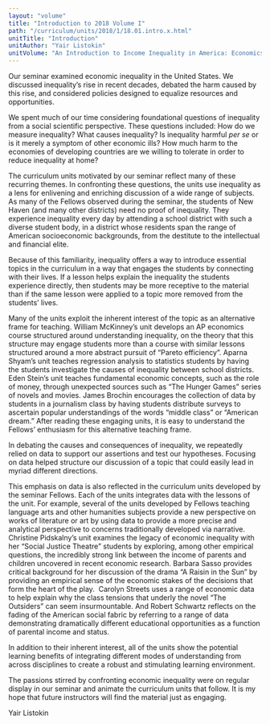 ```yaml
---
layout: "volume"
title: "Introduction to 2018 Volume I"
path: "/curriculum/units/2018/1/18.01.intro.x.html"
unitTitle: "Introduction"
unitAuthor: "Yair Listokin"
unitVolume: "An Introduction to Income Inequality in America: Economics, History, Law"
---
```

<main>
<p>
Our seminar examined economic inequality in the United States. We discussed inequality’s rise in recent decades, debated the harm caused by this rise, and considered policies designed to equalize resources and opportunities.
</p>
<p>
We spent much of our time considering foundational questions of inequality from a social scientific perspective. These questions included: How do we measure inequality? What causes inequality? Is inequality harmful
<em>
per se
</em>
or is it merely a symptom of other economic ills? How much harm to the economies of developing countries are we willing to tolerate in order to reduce inequality at home?
</p>
<p>
The curriculum units motivated by our seminar reflect many of these recurring themes. In confronting these questions, the units use inequality as a lens for enlivening and enriching discussion of a wide range of subjects. As many of the Fellows observed during the seminar, the students of New Haven (and many other districts) need no proof of inequality. They experience inequality every day by attending a school district with such a diverse student body, in a district whose residents span the range of American socioeconomic backgrounds, from the destitute to the intellectual and financial elite.
</p>
<p>
Because of this familiarity, inequality offers a way to introduce essential topics in the curriculum in a way that engages the students by connecting with their lives. If a lesson helps explain the inequality the students experience directly, then students may be more receptive to the material than if the same lesson were applied to a topic more removed from the students’ lives.
</p>
<p>
Many of the units exploit the inherent interest of the topic as an alternative frame for teaching. William McKinney’s unit develops an AP economics course structured around understanding inequality, on the theory that this structure may engage students more than a course with similar lessons structured around a more abstract pursuit of “Pareto efficiency”. Aparna Shyam’s unit teaches regression analysis to statistics students by having the students investigate the causes of inequality between school districts. Eden Stein’s unit teaches fundamental economic concepts, such as the role of money, through unexpected sources such as “The Hunger Games” series of novels and movies. James Brochin encourages the collection of data by students in a journalism class by having students distribute surveys to ascertain popular understandings of the words “middle class” or “American dream.” After reading these engaging units, it is easy to understand the Fellows’ enthusiasm for this alternative teaching frame.
</p>
<p>
In debating the causes and consequences of inequality, we repeatedly relied on data to support our assertions and test our hypotheses. Focusing on data helped structure our discussion of a topic that could easily lead in myriad different directions.
</p>
<p>
This emphasis on data is also reflected in the curriculum units developed by the seminar Fellows. Each of the units integrates data with the lessons of the unit. For example, several of the units developed by Fellows teaching language arts and other humanities subjects provide a new perspective on works of literature or art by using data to provide a more precise and analytical perspective to concerns traditionally developed via narrative. Christine Pidskalny’s unit examines the legacy of economic inequality with her “Social Justice Theatre” students by exploring, among other empirical questions, the incredibly strong link between the income of parents and children uncovered in recent economic research. Barbara Sasso provides critical background for her discussion of the drama “A Raisin in the Sun” by providing an empirical sense of the economic stakes of the decisions that form the heart of the play.  Carolyn Streets uses a range of economic data to help explain why the class tensions that underly the novel “The Outsiders” can seem insurmountable. And Robert Schwartz reflects on the fading of the American social fabric by referring to a range of data demonstrating dramatically different educational opportunities as a function of parental income and status.
</p>
<p>
In addition to their inherent interest, all of the units show the potential learning benefits of integrating different modes of understanding from across disciplines to create a robust and stimulating learning environment.
</p>
<p>
The passions stirred by confronting economic inequality were on regular display in our seminar and animate the curriculum units that follow. It is my hope that future instructors will find the material just as engaging.
</p>
<p>
Yair Listokin
</p>
</main>